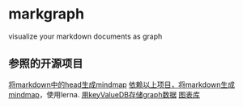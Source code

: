 # markgraph
visualize your markdown documents as graph

## 参照的开源项目
[将markdown中的head生成mindmap](https://github.com/dundalek/markmap)
[依赖以上项目，将markdown生成mindmap](https://github.com/gera2ld/markmap)，使用lerna.
[用keyValueDB存储graph数据](https://github.com/levelgraph/levelgraph)
[图表库](https://github.com/antvis/G6)

